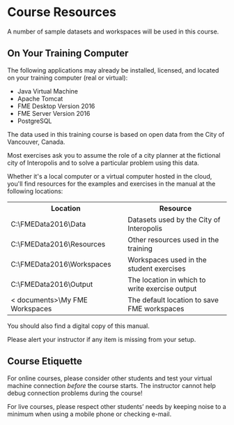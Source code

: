 # Course Resources #
A number of sample datasets and workspaces will be used in this course.

## On Your Training Computer ##

The following applications may already be installed, licensed, and located on your training computer (real or virtual):

- Java Virtual Machine
- Apache Tomcat
- FME Desktop Version 2016
- FME Server Version 2016
- PostgreSQL


The data used in this training course is based on open data from the City of Vancouver, Canada.

Most exercises ask you to assume the role of a city planner at the fictional city of Interopolis and to solve a particular problem using this data.

Whether it's a local computer or a virtual computer hosted in the cloud, you'll find resources for the examples and exercises in the manual at the following locations:

<table>

<tr>
<th>Location</th>
<th>Resource</th>
</tr>

<tr>
<td>C:\FMEData2016\Data</td>
<td>Datasets used by the City of Interopolis</td>
</tr>

<tr>
<td>C:\FMEData2016\Resources</td>
<td>Other resources used in the training</td>
</tr>

<tr>
<td>C:\FMEData2016\Workspaces</td>
<td>Workspaces used in the student exercises</td>
</tr>

<tr>
<td>C:\FMEData2016\Output</td>
<td>The location in which to write exercise output</td>
</tr>

<tr>
<td>< documents>\My FME Workspaces</td>
<td>The default location to save FME workspaces</td>
</tr>

</table>

You should also find a digital copy of this manual.

Please alert your instructor if any item is missing from your setup.


## Course Etiquette ##
For online courses, please consider other students and test your virtual machine connection *before* the course starts. The instructor cannot help debug connection problems during the course!

For live courses, please respect other students’ needs by keeping noise to a minimum when using a mobile phone or checking e-mail.